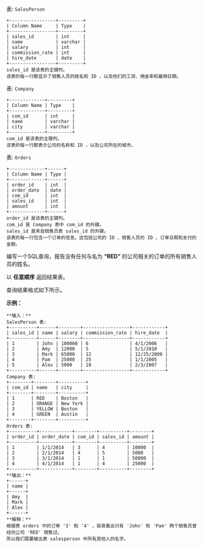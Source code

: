 表: `SalesPerson`

    
    
    +-----------------+---------+
    | Column Name     | Type    |
    +-----------------+---------+
    | sales_id        | int     |
    | name            | varchar |
    | salary          | int     |
    | commission_rate | int     |
    | hire_date       | date    |
    +-----------------+---------+
    sales_id 是该表的主键列。
    该表的每一行都显示了销售人员的姓名和 ID ，以及他们的工资、佣金率和雇佣日期。
    



表: `Company`

    
    
    +-------------+---------+
    | Column Name | Type    |
    +-------------+---------+
    | com_id      | int     |
    | name        | varchar |
    | city        | varchar |
    +-------------+---------+
    com_id 是该表的主键列。
    该表的每一行都表示公司的名称和 ID ，以及公司所在的城市。
    



表: `Orders`

    
    
    +-------------+------+
    | Column Name | Type |
    +-------------+------+
    | order_id    | int  |
    | order_date  | date |
    | com_id      | int  |
    | sales_id    | int  |
    | amount      | int  |
    +-------------+------+
    order_id 是该表的主键列。
    com_id 是 Company 表中 com_id 的外键。
    sales_id 是来自销售员表 sales_id 的外键。
    该表的每一行包含一个订单的信息。这包括公司的 ID 、销售人员的 ID 、订单日期和支付的金额。
    



编写一个SQL查询，报告没有任何与名为 **“RED”** 的公司相关的订单的所有销售人员的姓名。

以 **任意顺序** 返回结果表。

查询结果格式如下所示。



**示例：**

    
    
    **输入：**
    SalesPerson 表:
    +----------+------+--------+-----------------+------------+
    | sales_id | name | salary | commission_rate | hire_date  |
    +----------+------+--------+-----------------+------------+
    | 1        | John | 100000 | 6               | 4/1/2006   |
    | 2        | Amy  | 12000  | 5               | 5/1/2010   |
    | 3        | Mark | 65000  | 12              | 12/25/2008 |
    | 4        | Pam  | 25000  | 25              | 1/1/2005   |
    | 5        | Alex | 5000   | 10              | 2/3/2007   |
    +----------+------+--------+-----------------+------------+
    Company 表:
    +--------+--------+----------+
    | com_id | name   | city     |
    +--------+--------+----------+
    | 1      | RED    | Boston   |
    | 2      | ORANGE | New York |
    | 3      | YELLOW | Boston   |
    | 4      | GREEN  | Austin   |
    +--------+--------+----------+
    Orders 表:
    +----------+------------+--------+----------+--------+
    | order_id | order_date | com_id | sales_id | amount |
    +----------+------------+--------+----------+--------+
    | 1        | 1/1/2014   | 3      | 4        | 10000  |
    | 2        | 2/1/2014   | 4      | 5        | 5000   |
    | 3        | 3/1/2014   | 1      | 1        | 50000  |
    | 4        | 4/1/2014   | 1      | 4        | 25000  |
    +----------+------------+--------+----------+--------+
    **输出：**
    +------+
    | name |
    +------+
    | Amy  |
    | Mark |
    | Alex |
    +------+
    **解释：**
    根据表 orders 中的订单 '3' 和 '4' ，容易看出只有 'John' 和 'Pam' 两个销售员曾经向公司 'RED' 销售过。
    所以我们需要输出表 salesperson 中所有其他人的名字。

